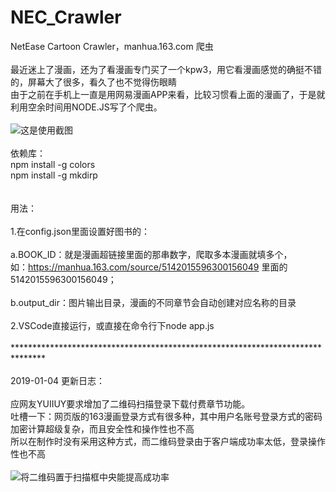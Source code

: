 # NEC_Crawler
NetEase Cartoon Crawler，manhua.163.com 爬虫<br>
<br>
最近迷上了漫画，还为了看漫画专门买了一个kpw3，用它看漫画感觉的确挺不错的，屏幕大了很多，看久了也不觉得伤眼睛<br>
由于之前在手机上一直是用网易漫画APP来看，比较习惯看上面的漫画了，于是就利用空余时间用NODE.JS写了个爬虫。<br>
<br>
![这是使用截图](https://github.com/tzwsoho/NEC_Crawler/raw/master/TIM%E6%88%AA%E5%9B%BE20180426153501.png)<br>
<br>
依赖库：<br>
npm install -g colors<br>
npm install -g mkdirp<br>
<br>
<br>
用法：<br>
<br>
1.在config.json里面设置好图书的：<br>
<br>
  a.BOOK_ID：就是漫画超链接里面的那串数字，爬取多本漫画就填多个，<br>
    如：https://manhua.163.com/source/5142015596300156049 里面的 5142015596300156049；<br>
<br>
  b.output_dir：图片输出目录，漫画的不同章节会自动创建对应名称的目录<br>
<br>
2.VSCode直接运行，或直接在命令行下node app.js<br>
<br>
*******************************************************************************<br>
<br>
2019-01-04 更新日志：<br>
<br>
应网友YUIIUY要求增加了二维码扫描登录下载付费章节功能。<br>
吐槽一下：网页版的163漫画登录方式有很多种，其中用户名账号登录方式的密码加密计算超级复杂，而且安全性和操作性也不高<br>
所以在制作时没有采用这种方式，而二维码登录由于客户端成功率太低，登录操作性也不高<br>
<br>
![将二维码置于扫描框中央能提高成功率](https://github.com/tzwsoho/NEC_Crawler/raw/master/qrCode_Scan.jpg)<br>